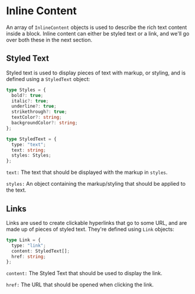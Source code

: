 # Inline Content

An array of `InlineContent` objects is used to describe the rich text content inside a block. Inline content can either be styled text or a link, and we'll go over both these in the next section.

## Styled Text

Styled text is used to display pieces of text with markup, or styling, and is defined using a `StyledText` object:

```typescript
type Styles = {
  bold?: true;
  italic?: true;
  underline?: true;
  strikethrough?: true;
  textColor?: string;
  backgroundColor?: string;
};

type StyledText = {
  type: "text";
  text: string;
  styles: Styles;
};
```

`text:` The text that should be displayed with the markup in `styles`.

`styles:` An object containing the markup/styling that should be applied to the text.

## Links

Links are used to create clickable hyperlinks that go to some URL, and are made up of pieces of styled text. They're defined using `Link` objects:

```typescript
type Link = {
  type: "link";
  content: StyledText[];
  href: string;
};
```

`content:` The Styled Text that should be used to display the link.

`href:` The URL that should be opened when clicking the link.

